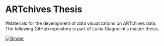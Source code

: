 # ARTchives Thesis
#Materials for the development of data visualizations on ARTchives data. The following GitHub repository is part of Lucia Giagnolini's master thesis. 

[![Binder](https://mybinder.org/badge_logo.svg)](https://mybinder.org/v2/gh/LuciaGiagnolini12/Tesi/main)
 
